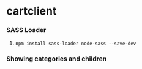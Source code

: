 # cartclient

### SASS Loader
1. `npm install sass-loader node-sass --save-dev`

### Showing categories and children